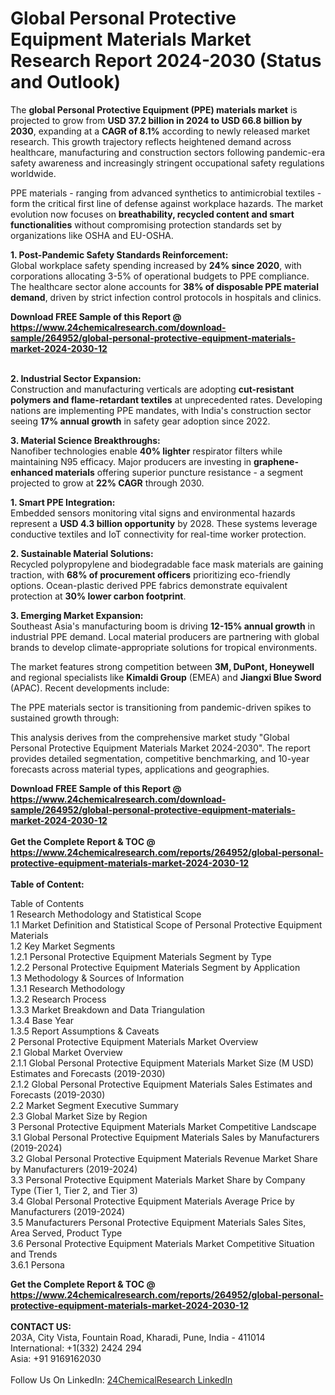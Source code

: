 <h1>Global Personal Protective Equipment Materials Market Research Report 2024-2030 (Status and Outlook)</h1><p>The <strong>global Personal Protective Equipment (PPE) materials market</strong> is projected to grow from <strong>USD 37.2 billion in 2024 to USD 66.8 billion by 2030</strong>, expanding at a <strong>CAGR of 8.1%</strong> according to newly released market research. This growth trajectory reflects heightened demand across healthcare, manufacturing and construction sectors following pandemic-era safety awareness and increasingly stringent occupational safety regulations worldwide.</p><p>PPE materials - ranging from advanced synthetics to antimicrobial textiles - form the critical first line of defense against workplace hazards. The market evolution now focuses on <strong>breathability, recycled content and smart functionalities</strong> without compromising protection standards set by organizations like OSHA and EU-OSHA.</p><p><strong>1. Post-Pandemic Safety Standards Reinforcement:</strong><br>
Global workplace safety spending increased by <strong>24% since 2020</strong>, with corporations allocating 3-5% of operational budgets to PPE compliance. The healthcare sector alone accounts for <strong>38% of disposable PPE material demand</strong>, driven by strict infection control protocols in hospitals and clinics.</p><div><b>Download FREE Sample of this Report @ 
            <a href="https://www.24chemicalresearch.com/download-sample/264952/global-personal-protective-equipment-materials-market-2024-2030-12">
            https://www.24chemicalresearch.com/download-sample/264952/global-personal-protective-equipment-materials-market-2024-2030-12</a></b></div><br><p><strong>2. Industrial Sector Expansion:</strong><br>
Construction and manufacturing verticals are adopting <strong>cut-resistant polymers and flame-retardant textiles</strong> at unprecedented rates. Developing nations are implementing PPE mandates, with India's construction sector seeing <strong>17% annual growth</strong> in safety gear adoption since 2022.</p><p><strong>3. Material Science Breakthroughs:</strong><br>
Nanofiber technologies enable <strong>40% lighter</strong> respirator filters while maintaining N95 efficacy. Major producers are investing in <strong>graphene-enhanced materials</strong> offering superior puncture resistance - a segment projected to grow at <strong>22% CAGR</strong> through 2030.</p><p><strong>1. Smart PPE Integration:</strong><br>
Embedded sensors monitoring vital signs and environmental hazards represent a <strong>USD 4.3 billion opportunity</strong> by 2028. These systems leverage conductive textiles and IoT connectivity for real-time worker protection.</p><p><strong>2. Sustainable Material Solutions:</strong><br>
Recycled polypropylene and biodegradable face mask materials are gaining traction, with <strong>68% of procurement officers</strong> prioritizing eco-friendly options. Ocean-plastic derived PPE fabrics demonstrate equivalent protection at <strong>30% lower carbon footprint</strong>.</p><p><strong>3. Emerging Market Expansion:</strong><br>
Southeast Asia's manufacturing boom is driving <strong>12-15% annual growth</strong> in industrial PPE demand. Local material producers are partnering with global brands to develop climate-appropriate solutions for tropical environments.</p><p>The market features strong competition between <strong>3M, DuPont, Honeywell</strong> and regional specialists like <strong>Kimaldi Group</strong> (EMEA) and <strong>Jiangxi Blue Sword</strong> (APAC). Recent developments include:</p><p>The PPE materials sector is transitioning from pandemic-driven spikes to sustained growth through:</p><p>This analysis derives from the comprehensive market study "Global Personal Protective Equipment Materials Market 2024-2030". The report provides detailed segmentation, competitive benchmarking, and 10-year forecasts across material types, applications and geographies.</p><div><b>Download FREE Sample of this Report @ 
            <a href="https://www.24chemicalresearch.com/download-sample/264952/global-personal-protective-equipment-materials-market-2024-2030-12">
            https://www.24chemicalresearch.com/download-sample/264952/global-personal-protective-equipment-materials-market-2024-2030-12</a></b></div><br><div><b>Get the Complete Report & TOC @ 
            <a href="https://www.24chemicalresearch.com/reports/264952/global-personal-protective-equipment-materials-market-2024-2030-12">
            https://www.24chemicalresearch.com/reports/264952/global-personal-protective-equipment-materials-market-2024-2030-12</a></b></div><br>
            <b>Table of Content:</b><p>Table of Contents<br />
1 Research Methodology and Statistical Scope<br />
1.1 Market Definition and Statistical Scope of Personal Protective Equipment Materials<br />
1.2 Key Market Segments<br />
1.2.1 Personal Protective Equipment Materials Segment by Type<br />
1.2.2 Personal Protective Equipment Materials Segment by Application<br />
1.3 Methodology & Sources of Information<br />
1.3.1 Research Methodology<br />
1.3.2 Research Process<br />
1.3.3 Market Breakdown and Data Triangulation<br />
1.3.4 Base Year<br />
1.3.5 Report Assumptions & Caveats<br />
2 Personal Protective Equipment Materials Market Overview<br />
2.1 Global Market Overview<br />
2.1.1 Global Personal Protective Equipment Materials Market Size (M USD) Estimates and Forecasts (2019-2030)<br />
2.1.2 Global Personal Protective Equipment Materials Sales Estimates and Forecasts (2019-2030)<br />
2.2 Market Segment Executive Summary<br />
2.3 Global Market Size by Region<br />
3 Personal Protective Equipment Materials Market Competitive Landscape<br />
3.1 Global Personal Protective Equipment Materials Sales by Manufacturers (2019-2024)<br />
3.2 Global Personal Protective Equipment Materials Revenue Market Share by Manufacturers (2019-2024)<br />
3.3 Personal Protective Equipment Materials Market Share by Company Type (Tier 1, Tier 2, and Tier 3)<br />
3.4 Global Personal Protective Equipment Materials Average Price by Manufacturers (2019-2024)<br />
3.5 Manufacturers Personal Protective Equipment Materials Sales Sites, Area Served, Product Type<br />
3.6 Personal Protective Equipment Materials Market Competitive Situation and Trends<br />
3.6.1 Persona</p><div><b>Get the Complete Report & TOC @ 
            <a href="https://www.24chemicalresearch.com/reports/264952/global-personal-protective-equipment-materials-market-2024-2030-12">
            https://www.24chemicalresearch.com/reports/264952/global-personal-protective-equipment-materials-market-2024-2030-12</a></b></div><br><b>CONTACT US:</b><br>
            203A, City Vista, Fountain Road, Kharadi, Pune, India - 411014<br>
            International: +1(332) 2424 294<br>
            Asia: +91 9169162030 <br><br>
            Follow Us On LinkedIn: <a href="https://www.linkedin.com/company/24chemicalresearch/">24ChemicalResearch LinkedIn</a>